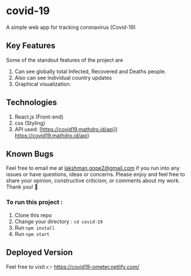 # covid-19
A simple web app for tracking coronavirus (Covid-19)

## Key Features
Some of the standout features of the project are

 1. Can see globally total Infected, Recovered and Deaths people.
 2. Also can see individual country updates
 3. Graphical visualization.
 

## Technologies
 
1. React.js (Front-end)
2. css (Styling)
3. API used: [https://covid19.mathdro.id/api]( https://covid19.mathdro.id/api)

## Known Bugs

Feel free to email me at lakshman.gope2@gmail.com if you run into any issues or have questions, ideas or concerns. Please enjoy
and feel free to share your opinion, constructive criticism, or comments about my work. Thank you! 🙂

### To run this project :
1. Clone this repo
2. Change your directory : `cd covid-19`
3. Run `npm install`
5. Run `npm start`

## Deployed Version

Feel free to visit 👉 https://covid19-ometer.netlify.com/
